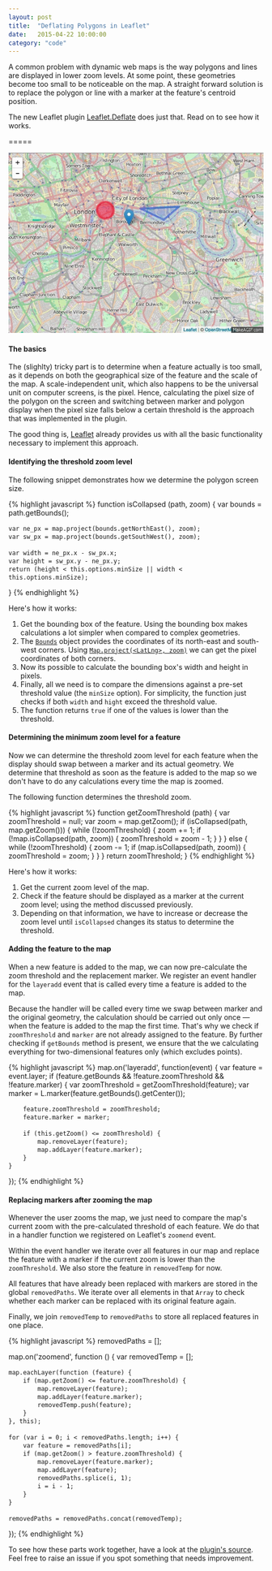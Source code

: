 ```yaml
---
layout: post
title:  "Deflating Polygons in Leaflet"
date:   2015-04-22 10:00:00
category: "code"
---
```


A common problem with dynamic web maps is the way polygons and lines are displayed in lower zoom levels. At some point, these geometries become too small to be noticeable on the map. A straight forward solution is to replace the polygon or line with a marker at the feature's centroid position.

The new Leaflet plugin [Leaflet.Deflate](https://github.com/oliverroick/Leaflet.Deflate) does just that. Read on to see how it works.

=====

![Leaflet Deflate example](/build/img/Leaflet.Deflate.gif)

#### The basics

The (slighlty) tricky part is to determine when a feature actually is too small, as it depends on both the geographical size of the feature and the scale of the map. A scale-independent unit, which also happens to be the universal unit on computer screens, is the pixel. Hence, calculating the pixel size of the polygon on the screen and switching between marker and polygon display when the pixel size falls below a certain threshold is the approach that was implemented in the plugin.

The good thing is, [Leaflet](http://leafletjs.com/) already provides us with all the basic functionality necessary to implement this approach.

#### Identifying the threshold zoom level

The following snippet demonstrates how we determine the polygon screen size.

{% highlight javascript %}
function isCollapsed (path, zoom) {
    var bounds = path.getBounds();

    var ne_px = map.project(bounds.getNorthEast(), zoom);
    var sw_px = map.project(bounds.getSouthWest(), zoom);

    var width = ne_px.x - sw_px.x;
    var height = sw_px.y - ne_px.y;
    return (height < this.options.minSize || width < this.options.minSize);
}
{% endhighlight %}

Here's how it works:

1. Get the bounding box of the feature. Using the bounding box makes calculations a lot simpler when compared to complex geometries.
2. The [`Bounds`](http://leafletjs.com/reference.html#bounds) object provides the coordinates of its north-east and south-west corners. Using [`Map.project(<LatLng>, zoom)`](http://leafletjs.com/reference.html#map-project) we can get the pixel coordinates of both corners.
3. Now its possible to calculate the bounding box's width and height in pixels.
4. Finally, all we need is to compare the dimensions against a pre-set threshold value (the `minSize` option). For simplicity, the function just checks if both `width` and `hight` exceed the threshold value.
5. The function returns `true` if one of the values is lower than the threshold.

#### Determining the minimum zoom level for a feature

Now we can determine the threshold zoom level for each feature when the display should swap between a marker and its actual geometry. We determine that threshold as soon as the feature is added to the map so we don't have to do any calculations every time the map is zoomed.

The following function determines the threshold zoom.

{% highlight javascript %}
function getZoomThreshold (path) {
    var zoomThreshold = null;
    var zoom = map.getZoom();
    if (isCollapsed(path, map.getZoom())) {
        while (!zoomThreshold) {
            zoom += 1;
            if (!map.isCollapsed(path, zoom)) {
                zoomThreshold = zoom - 1;
            }
        }
    } else {
        while (!zoomThreshold) {
            zoom -= 1;
            if (map.isCollapsed(path, zoom)) {
                zoomThreshold = zoom;
            }
        }
    }
    return zoomThreshold;
}
{% endhighlight %}

Here's how it works:

1. Get the current zoom level of the map.
2. Check if the feature should be displayed as a marker at the current zoom level; using the method discussed previously.
3. Depending on that information, we have to increase or decrease the zoom level until `isCollapsed` changes its status to determine the threshold.

#### Adding the feature to the map

When a new feature is added to the map, we can now pre-calculate the zoom threshold and the replacement marker. We register an event handler for the `layeradd` event that is called every time a feature is added to the map.

Because the handler will be called every time we swap between marker and the original geometry, the calculation should be carried out only once — when the feature is added to the map the first time. That's why we check if `zoomThreshold` and `marker` are not already assigned to the feature. By further checking if `getBounds` method is present, we ensure that the we calculating everything for two-dimensional features only (which excludes points).

{% highlight javascript %}
map.on('layeradd', function(event) {
    var feature = event.layer;
    if (feature.getBounds && !feature.zoomThreshold && !feature.marker) {
        var zoomThreshold = getZoomThreshold(feature);
        var marker = L.marker(feature.getBounds().getCenter());

        feature.zoomThreshold = zoomThreshold;
        feature.marker = marker;

        if (this.getZoom() <= zoomThreshold) {
            map.removeLayer(feature);
            map.addLayer(feature.marker);
        }
    }
});
{% endhighlight %}

#### Replacing markers after zooming the map

Whenever the user zooms the map, we just need to compare the map's current zoom with the pre-calculated threshold of each feature. We do that in a handler function we registered on Leaflet's `zoomend` event.

Within the event handler we iterate over all features in our map and replace the feature with a marker if the current zoom is lower than the `zoomThreshold`. We also store the feature in `removedTemp` for now.

All features that have already been replaced with markers are stored in the global `removedPaths`. We iterate over all elements in that `Array` to check whether each marker can be replaced with its original feature again.

Finally, we join `removedTemp` to `removedPaths` to store all replaced features in one place.

{% highlight javascript %}
removedPaths = [];

map.on('zoomend', function () {
    var removedTemp = [];

    map.eachLayer(function (feature) {
        if (map.getZoom() <= feature.zoomThreshold) {
            map.removeLayer(feature);
            map.addLayer(feature.marker);
            removedTemp.push(feature);
        }
    }, this);

    for (var i = 0; i < removedPaths.length; i++) {
        var feature = removedPaths[i];
        if (map.getZoom() > feature.zoomThreshold) {
            map.removeLayer(feature.marker);
            map.addLayer(feature);
            removedPaths.splice(i, 1);
            i = i - 1;
        }
    }

    removedPaths = removedPaths.concat(removedTemp);
});
{% endhighlight %}

To see how these parts work together, have a look at the [plugin's source](https://github.com/oliverroick/Leaflet.Deflate/blob/master/src/L.Map.Deflate.js). Feel free to raise an issue if you spot something that needs improvement.
